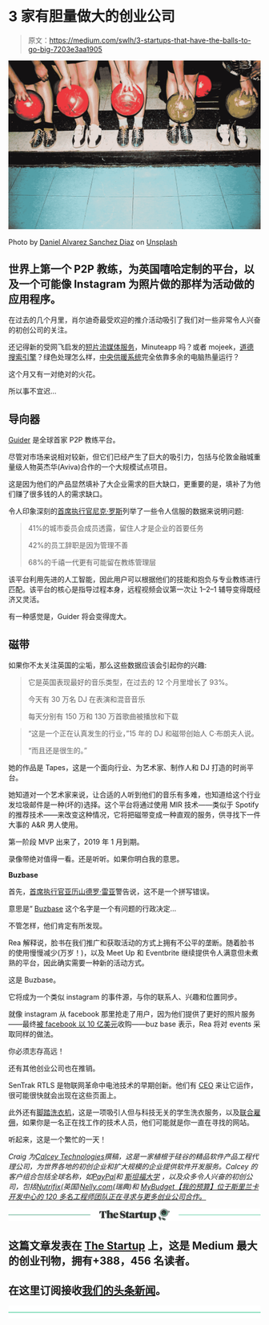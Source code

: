 # 3 家有胆量做大的创业公司

> 原文：<https://medium.com/swlh/3-startups-that-have-the-balls-to-go-big-7203e3aa1905>

![](img/ce415fa22ec01a0f90f944b76af22ac4.png)

Photo by [Daniel Alvarez Sanchez Diaz](https://unsplash.com/photos/dyv_rp3pBv4?utm_source=unsplash&utm_medium=referral&utm_content=creditCopyText) on [Unsplash](https://unsplash.com/search/photos/lotto-balls?utm_source=unsplash&utm_medium=referral&utm_content=creditCopyText)

## 世界上第一个 P2P 教练，为英国嘻哈定制的平台，以及一个可能像 Instagram 为照片做的那样为活动做的应用程序。

在过去的几个月里，肖尔迪奇最受欢迎的推介活动吸引了我们对一些非常令人兴奋的初创公司的关注。

还记得新的受网飞启发的[短片流媒体服务](/silicon-roundabout-hub/why-londons-old-street-is-the-hub-of-new-ideas-4943df457b1e)，Minuteapp 吗？或者 mojeek，[道德搜索引擎](/@craig_calcey/medium-com-craig-calcey-three-startups-and-an-early-exit-a470ba322de2)？绿色处理怎么样，[中央供暖系统](/swlh/https-medium-com-craig-calcey-pre-seed-startups-looking-for-love-12345-e4eb65ef869d)完全依靠多余的电脑热量运行？

这个月又有一对绝对的火花。

所以事不宜迟…

## **导向器**

[Guider](http://www.getguider.co/) 是全球首家 P2P 教练平台。

尽管对市场来说相对较新，但它们已经产生了巨大的吸引力，包括与伦敦金融城重量级人物英杰华(Aviva)合作的一个大规模试点项目。

这是因为他们的产品显然填补了大企业需求的巨大缺口，更重要的是，填补了为他们赚了很多钱的人的需求缺口。

令人印象深刻的[首席执行官尼克·罗斯](https://www.linkedin.com/in/nickross10/)列举了一些令人信服的数据来说明问题:

> 41%的城市委员会成员透露，留住人才是企业的首要任务
> 
> 42%的员工辞职是因为管理不善
> 
> 68%的千禧一代更有可能留在教练管理层

该平台利用先进的人工智能，因此用户可以根据他们的技能和抱负与专业教练进行匹配。该平台的核心是指导过程本身，远程视频会议第一次让 1–2–1 辅导变得既经济又灵活。

有一种感觉是，Guider 将会变得庞大。

## **磁带**

如果你不太关注英国的尘垢，那么这些数据应该会引起你的兴趣:

> 它是英国表现最好的音乐类型，在过去的 12 个月里增长了 93%。
> 
> 今天有 30 万名 DJ 在表演和混音音乐
> 
> 每天分别有 150 万和 130 万首歌曲被播放和下载

> “这是一个正在认真发生的行业，”15 年的 DJ 和磁带创始人 C·布朗夫人说。
> 
> “而且还是很生的。”

她的作品是 Tapes，这是一个面向行业、为艺术家、制作人和 DJ 打造的时尚平台。

她知道对一个艺术家来说，让合适的人听到他们的音乐有多难，也知道给这个行业发垃圾邮件是一种(坏的)选择。这个平台将通过使用 MIR 技术——类似于 Spotify 的推荐技术——来改变这种情况，它将把磁带变成一种直观的服务，供寻找下一件大事的 A&R 男人使用。

第一阶段 MVP 出来了，2019 年 1 月到期。

录像带绝对值得一看。还是听听。如果你明白我的意思。

**Buzbase**

首先，[首席执行官亚历山德罗·雷亚](https://www.linkedin.com/in/alessandro-rea-bbb6979a/)警告说，这不是一个拼写错误。

意思是“ [Buzbase](https://buzbase.com/) 这个名字是一个有问题的行政决定…

不管怎样，他们肯定有所发现。

Rea 解释说，脸书在我们推广和获取活动的方式上拥有不公平的垄断。随着脸书的使用慢慢减少(万岁！)，以及 Meet Up 和 Eventbrite 继续提供令人满意但未煮熟的平台，因此确实需要一种新的活动方式。

这是 Buzbase。

它将成为一个类似 instagram 的事件源，与你的联系人、兴趣和位置同步。

就像 instagram 从 facebook 那里抢走了用户，因为他们提供了更好的照片服务——最终[被 facebook 以 10 亿美元](https://www.recode.net/2017/4/9/15235940/facebook-instagram-acquisition-anniversary)收购——buz base 表示，Rea 将对 events 采取同样的做法。

你必须志存高远！

还有其他创业公司也在推销。

SenTrak RTLS 是物联网革命中电池技术的早期创新。他们有 [CEO](https://www.linkedin.com/in/leo-meng-94a86864/) 来让它运作，很可能很快就会出现在这些页面上。

此外还有[脚踏洗衣机](https://pedalwash.co.uk/)，这是一项吸引人但与科技无关的学生洗衣服务，以及[联合雇佣](https://www.co-hire.com/)，如果你是一名正在找工作的技术人员，他们可能就是你一直在寻找的网站。

听起来，这是一个繁忙的一天！

*Craig 为*[*Calcey Technologies*](http://calcey.com/)*撰稿，这是一家植根于硅谷的精品软件产品工程代理公司，为世界各地的初创企业和扩大规模的企业提供软件开发服务。Calcey 的客户组合包括全球名称，如*[*PayPal*](https://www.paypal.com/)*和* [*斯坦福大学*](https://www.stanford.edu/) *，以及众多令人兴奋的初创公司，包括*[*Nutrifix*](http://www.nutrifix.co/)*(英国)*[*Nelly.com*](https://nelly.com/uk/womens-fashion/)*(瑞典)和* [*MyBudget【我的预算】位于斯里兰卡开发中心的 120 多名工程师团队正在寻求与更多创业公司合作。*](https://www.mybudget.com.au/)

[![](img/308a8d84fb9b2fab43d66c117fcc4bb4.png)](https://medium.com/swlh)

## 这篇文章发表在 [The Startup](https://medium.com/swlh) 上，这是 Medium 最大的创业刊物，拥有+388，456 名读者。

## 在这里订阅接收[我们的头条新闻](http://growthsupply.com/the-startup-newsletter/)。

[![](img/b0164736ea17a63403e660de5dedf91a.png)](https://medium.com/swlh)